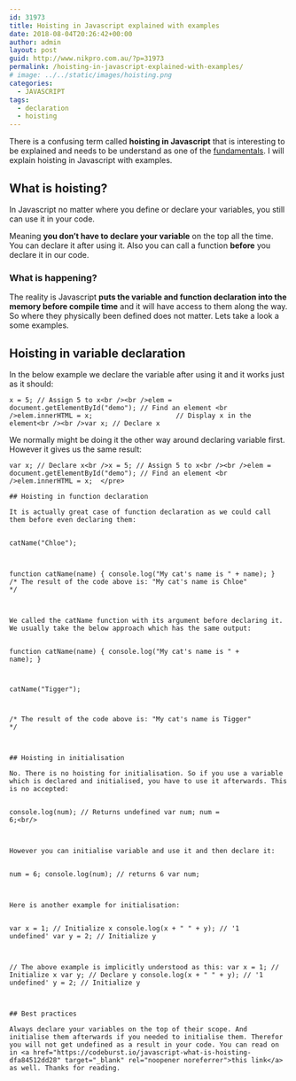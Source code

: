 ```yaml
---
id: 31973
title: Hoisting in Javascript explained with examples
date: 2018-08-04T20:26:42+00:00
author: admin
layout: post
guid: http://www.nikpro.com.au/?p=31973
permalink: /hoisting-in-javascript-explained-with-examples/
# image: ../../static/images/hoisting.png
categories:
  - JAVASCRIPT
tags:
  - declaration
  - hoisting
---
```

There is a confusing term called **hoisting in Javascript** that is interesting to be explained and needs to be understand as one of the [fundamentals](http://www.nikpro.com.au/higher-order-functions-in-javascript-with-examples/). I will explain hoisting in Javascript with examples.

## What is hoisting?

In Javascript no matter where you define or declare your variables, you still can use it in your code. 

Meaning **you don&#8217;t have to declare your variable** on the top all the time. You can declare it after using it. Also you can call a function **before** you declare it in our code. 

### What is happening?

The reality is Javascript **puts the variable and function declaration into the memory before compile time** and it will have access to them along the way. So where they physically been defined does not matter. Lets take a look a some examples. 

## Hoisting in variable declaration

In the below example we declare the variable after using it and it works just as it should:


```
x = 5; // Assign 5 to x<br /><br />elem = document.getElementById("demo"); // Find an element <br />elem.innerHTML = x;                     // Display x in the element<br /><br />var x; // Declare x
```


We normally might be doing it the other way around declaring variable first. However it gives us the same result:


```
var x; // Declare x<br />x = 5; // Assign 5 to x<br /><br />elem = document.getElementById("demo"); // Find an element <br />elem.innerHTML = x;  </pre>

## Hoisting in function declaration

It is actually great case of function declaration as we could call them before even declaring them:


```
<code>catName("Chloe");

function catName(name) {
  console.log("My cat's name is " + name);
}
/*
The result of the code above is: "My cat's name is Chloe"
*/</code>
```


We called the catName function with its argument before declaring it. We usually take the below approach which has the same output:


```
<code>function catName(name) {
  console.log("My cat's name is " + name);
}

catName("Tigger");

/*
The result of the code above is: "My cat's name is Tigger"
*/</code>
```


## Hoisting in initialisation

No. There is no hoisting for initialisation. So if you use a variable which is declared and initialised, you have to use it afterwards. This is no accepted:


```
<code>console.log(num); // Returns undefined 
var num;
num = 6;&lt;br/></code>
```


However you can initialise variable and use it and then declare it:


```
<code>num = 6;
console.log(num); // returns 6
var num;</code>
```


Here is another example for initialisation:


```
<code>var x = 1; // Initialize x
console.log(x + " " + y); // '1 undefined'
var y = 2; // Initialize y

// The above example is implicitly understood as this: 
var x = 1; // Initialize x
var y; // Declare y
console.log(x + " " + y); // '1 undefined'
y = 2; // Initialize y</code>
```


## Best practices

Always declare your variables on the top of their scope. And initialise them afterwards if you needed to initialise them. Therefor you will not get undefined as a result in your code. You can read on in <a href="https://codeburst.io/javascript-what-is-hoisting-dfa84512dd28" target="_blank" rel="noopener noreferrer">this link</a> as well. Thanks for reading.